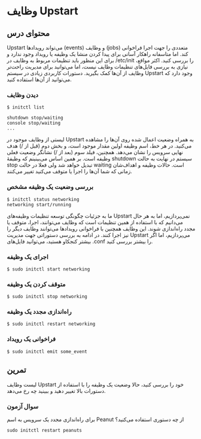 # وظایف Upstart

## محتوای درس

‏Upstart می‌تواند رویداد‌ها (events) و وظایف (jobs) متعددی را جهت اجرا فراخوانی
کند. اما متاسفانه راهکار آسانی برای پیدا کردن منشا یک وظیفه یا رویداد وجود
ندارد‌ و برای این منظور باید تنظیمات مربوط به وظایف در ‎/etc/init را بررسی کنید.
اکثر مواقع‌، نیازی به بررسی فایل‌های تنظیمات وظایف نیست‌، اما می‌توانید برای مدیریت
راحت‌تر وظایف از آن‌ها کمک بگیرید. دستورات کاربردی زیادی در سیستم Upstart وجود
دارد که می‌توانید از آن‌ها استفاده کنید.

### دیدن وظایف

```
$ initctl list

shutdown stop/waiting
console stop/waiting
...
```

لیستی از وظایف موجود در Upstart به همراه وضعیت اعمال شده روی آن‌ها را مشاهده
می‌کنید. در هر خط‌، اسم وظیفه اولین مقدار موجود است‌، و بخش دوم (قبل از /) هدف
نهایی سرویس را نشان می‌دهد. همچنین‌، فیلد سوم (بعد از /) نشانگر وضعیت فعلی وظیفه
است. بر همین اساس می‌بینینم که وظیفهٔ shutdown سیستم در نهایت به حالت stop تبدیل
خواهد شد ولی فعلا در حالت waiting است. حالات وظیفه و اهداف‌شان زمانی که شما آن‌ها
را اجرا یا متوقف می‌کنید تغییر می‌کنند.

### بررسی وضعیت یک وظیفه مشخص

```
$ initctl status networking
networking start/running
```

ما به جزئیات چگونگی توسعه تنظیمات وظیفه‌های Upstart نمی‌پردازیم‌، اما به هر حال
می‌دانیم که با استفاده از همین تنظیمات است که وظایف می‌توانند‌، اجرا‌، متوقف یا مجدد
راه‌اندازی شوند. این وظایف همچنین با فراخوانی رویداد‌ها می‌توانند وظایف دیگر را نیز
اجرا کنند. در ادامه به بررسی دستوراتی جهت مدیریت Upstart می‌پردازیم‌، اما اگر
بیشتر کنجکاو هستید، می‌توانید فایل‌های ‎.conf را بیشتر بررسی کنید.

### اجرای یک وظیفه

```
$ sudo initctl start networking
```

### متوقف کردن یک وظیفه

```
$ sudo initctl stop networking
```

### راه‌اندازی مجدد یک وظیفه

```
$ sudo initctl restart networking
```

### فراخوانی یک رویداد

```
$ sudo initctl emit some_event
```

## تمرین

لیست وظایف Upstart خود را بررسی کنید‌، حالا وضعیت یک وظیفه را با استفاده از
دستورات بالا تغییر دهید و ببینید چه رخ می‌دهد.

### سوال آزمون

برای راه‌اندازی مجدد یک سرویس به اسم Peanut از چه دستوری استفاده می‌کنید؟


```
sudo initctl restart peanuts
```
